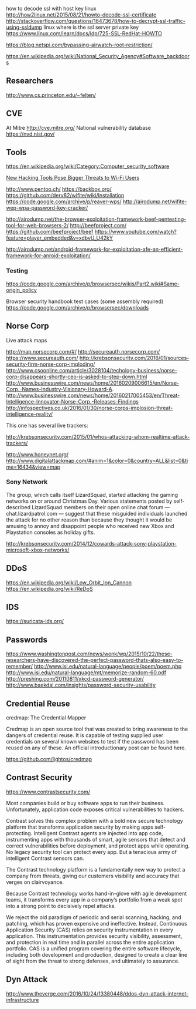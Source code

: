 
<!--
-->

how to decode ssl with host key linux
http://how2linux.net/2015/08/21/howto-decode-ssl-certificate
http://stackoverflow.com/questions/16473678/how-to-decrypt-ssl-traffic-using-ssldump
linux where is the ssl server private key
https://www.linux.com/learn/docs/ldp/725-SSL-RedHat-HOWTO

https://blog.netspi.com/bypassing-airwatch-root-restriction/

https://en.wikipedia.org/wiki/National_Security_Agency#Software_backdoors

Researchers
-----------

http://www.cs.princeton.edu/~felten/

CVE
----

At Mitre <http://cve.mitre.org/>
National vulnerability database <https://nvd.nist.gov/>

Tools
------

https://en.wikipedia.org/wiki/Category:Computer_security_software

[New Hacking Tools Pose Bigger Threats to Wi-Fi Users]( http://www.nytimes.com/2011/02/17/technology/personaltech/17basics.html?_r=0 )

http://www.pentoo.ch/
https://backbox.org/
https://github.com/derv82/wifite/wiki/Installation
https://code.google.com/archive/p/reaver-wps/
http://airodump.net/wifite-wep-wpa-password-key-cracker/

http://airodump.net/the-browser-exploitation-framework-beef-pentesting-tool-for-web-browsers-2/
http://beefproject.com/
https://github.com/beefproject/beef
https://www.youtube.com/watch?feature=player_embedded&v=xdbvU_U42kY


http://airodump.net/android-framework-for-exploitation-afe-an-efficient-framework-for-anroid-exploitation/

### Testing

https://code.google.com/archive/p/browsersec/wikis/Part2.wiki#Same-origin_policy

Browser security handbook test cases (some assembly required)
https://code.google.com/archive/p/browsersec/downloads

Norse Corp
----------

Live attack maps

http://map.norsecorp.com/#/
http://secureauth.norsecorp.com/
https://www.secureauth.com/
http://krebsonsecurity.com/2016/01/sources-security-firm-norse-corp-imploding/
http://www.csoonline.com/article/3028104/techology-business/norse-corp-disappears-shortly-ceo-is-asked-to-step-down.html
http://www.businesswire.com/news/home/20160209006615/en/Norse-Corp.-Names-Industry-Visionary-Howard-A.
http://www.businesswire.com/news/home/20160217005453/en/Threat-Intelligence-Innovator-Norse-Corp.-Releases-Findings
http://infospectives.co.uk/2016/01/30/norse-corps-implosion-threat-intelligence-reality/

This one has several live trackers:

http://krebsonsecurity.com/2015/01/whos-attacking-whom-realtime-attack-trackers/

http://www.honeynet.org/
http://www.digitalattackmap.com/#anim=1&color=0&country=ALL&list=0&time=16434&view=map

### Sony Network

The group, which calls itself LizardSquad, started attacking the
gaming networks on or around Christmas Day. Various statements
posted by self-described LizardSquad members on their open online
chat forum — chat.lizardpatrol.com — suggest that these misguided
individuals launched the attack for no other reason than because
they thought it would be amusing to annoy and disappoint people who
received new Xbox and Playstation consoles as holiday gifts.

http://krebsonsecurity.com/2014/12/cowards-attack-sony-playstation-microsoft-xbox-networks/

DDoS
----

https://en.wikipedia.org/wiki/Low_Orbit_Ion_Cannon
https://en.wikipedia.org/wiki/ReDoS

IDS
----

https://suricata-ids.org/

Passwords
---------

https://www.washingtonpost.com/news/wonk/wp/2015/10/22/these-researchers-have-discovered-the-perfect-password-thats-also-easy-to-remember/
http://www.isi.edu/natural-language/people/poem/poem.php
http://www.isi.edu/natural-language/mt/memorize-random-60.pdf
http://preshing.com/20110811/xkcd-password-generator/
http://www.baekdal.com/insights/password-security-usability

Credential Reuse
----------------

credmap: The Credential Mapper

Credmap is an open source tool that was created to bring awareness to the dangers of credential reuse. It is capable of testing supplied user credentials on several known websites to test if the password has been reused on any of these. An official introductionary post can be found here.


https://github.com/lightos/credmap

Contrast Security
-----------------

https://www.contrastsecurity.com/

Most companies build or buy software apps to run their business.
Unfortunately, application code exposes critical vulnerabilities
to hackers.

Contrast solves this complex problem with a bold new secure technology
platform that transforms application security by making apps
self-protecting. Intelligent Contrast agents are injected into app
code, instrumenting apps with thousands of smart, agile sensors
that detect and correct vulnerabilities before deployment, and
protect apps while operating. No legacy security tool can protect
every app. But a tenacious army of intelligent Contrast sensors
can.

The Contrast technology platform is a fundamentally new way to
protect a company from threats, giving our customers visibility and
accuracy that verges on clairvoyance.

Because Contrast technology works hand-in-glove with agile development
teams, it transforms every app in a company’s portfolio from a weak
spot into a strong point to decisively repel attacks.

We reject the old paradigm of periodic and serial scanning, hacking, and patching, which has proven expensive and ineffective. Instead, Continuous Application Security (CAS) relies on security instrumentation in every application. This instrumentation provides security visibility, assessment, and protection in real time and in parallel across the entire application portfolio. CAS is a unified program covering the entire software lifecycle, including both development and production, designed to create a clear line of sight from the threat to strong defenses, and ultimately to assurance.

Dyn Attack
----------

http://www.theverge.com/2016/10/24/13380448/ddos-dyn-attack-internet-infrastructure

<!-- vim: set autoindent expandtab sw=4 syntax=markdown: -->
